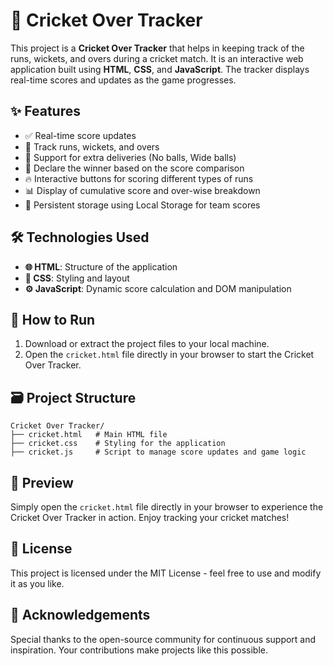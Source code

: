 # 🏏 Cricket Over Tracker

This project is a **Cricket Over Tracker** that helps in keeping track of the runs, wickets, and overs during a cricket match. It is an interactive web application built using **HTML**, **CSS**, and **JavaScript**. The tracker displays real-time scores and updates as the game progresses.

## ✨ Features

- ✅ Real-time score updates
- 🏏 Track runs, wickets, and overs
- 🔁 Support for extra deliveries (No balls, Wide balls)
- 🏅 Declare the winner based on the score comparison
- 🔥 Interactive buttons for scoring different types of runs
- 📊 Display of cumulative score and over-wise breakdown
- 💾 Persistent storage using Local Storage for team scores

## 🛠️ Technologies Used

- **🌐 HTML**: Structure of the application
- **🎨 CSS**: Styling and layout
- **⚙️ JavaScript**: Dynamic score calculation and DOM manipulation

## 🚀 How to Run

1. Download or extract the project files to your local machine.
2. Open the `cricket.html` file directly in your browser to start the Cricket Over Tracker.

## 🗃️ Project Structure

```
Cricket Over Tracker/
├── cricket.html   # Main HTML file
├── cricket.css    # Styling for the application
├── cricket.js     # Script to manage score updates and game logic
```

## 🌟 Preview

Simply open the `cricket.html` file directly in your browser to experience the Cricket Over Tracker in action. Enjoy tracking your cricket matches!

## 📜 License

This project is licensed under the MIT License - feel free to use and modify it as you like.

## 🙌 Acknowledgements

Special thanks to the open-source community for continuous support and inspiration. Your contributions make projects like this possible.

